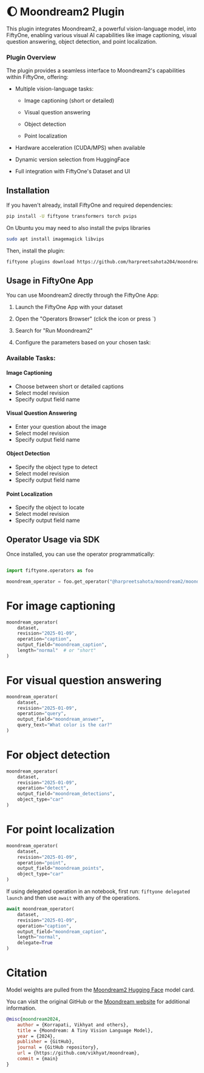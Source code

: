 # 🌔 Moondream2 Plugin


This plugin integrates Moondream2, a powerful vision-language model, into FiftyOne, enabling various visual AI capabilities like image captioning, visual question answering, object detection, and point localization.


### Plugin Overview

The plugin provides a seamless interface to Moondream2's capabilities within FiftyOne, offering:

* Multiple vision-language tasks:

  - Image captioning (short or detailed)

  - Visual question answering

  - Object detection

  - Point localization


* Hardware acceleration (CUDA/MPS) when available

* Dynamic version selection from HuggingFace

* Full integration with FiftyOne's Dataset and UI


## Installation

If you haven't already, install FiftyOne and required dependencies:

```bash
pip install -U fiftyone transformers torch pvips
```
On Ubuntu you may need to also install the pvips libraries

```bash
sudo apt install imagemagick libvips
```

Then, install the plugin:

```bash
fiftyone plugins download https://github.com/harpreetsahota204/moondream2-plugin
```


## Usage in FiftyOne App

You can use Moondream2 directly through the FiftyOne App:

1. Launch the FiftyOne App with your dataset

2. Open the "Operators Browser" (click the icon or press `)
3. Search for "Run Moondream2"
4. Configure the parameters based on your chosen task:

### Available Tasks:

#### Image Captioning
- Choose between short or detailed captions
- Select model revision
- Specify output field name

#### Visual Question Answering
- Enter your question about the image
- Select model revision
- Specify output field name

#### Object Detection
- Specify the object type to detect
- Select model revision
- Specify output field name

#### Point Localization
- Specify the object to locate
- Select model revision
- Specify output field name

## Operator Usage via SDK

Once installed, you can use the operator programmatically:

```python

import fiftyone.operators as foo

moondream_operator = foo.get_operator("@harpreetsahota/moondream2/moondream")
```


# For image captioning

```python
moondream_operator(
    dataset,
    revision="2025-01-09",
    operation="caption",
    output_field="moondream_caption",
    length="normal"  # or "short"
)
```

# For visual question answering

```python
moondream_operator(
    dataset,
    revision="2025-01-09",
    operation="query",
    output_field="moondream_answer",
    query_text="What color is the car?"
)
```

# For object detection

```python
moondream_operator(
    dataset,
    revision="2025-01-09",
    operation="detect",
    output_field="moondream_detections",
    object_type="car"
)
```


# For point localization

```python
moondream_operator(
    dataset,
    revision="2025-01-09",
    operation="point",
    output_field="moondream_points",
    object_type="car"
)
```


If using delegated operation in an notebook, first run: `fiftyone delegated launch` and then use `await` with any of the operations.

```python
await moondream_operator(
    dataset,
    revision="2025-01-09",
    operation="caption",
    output_field="moondream_caption",
    length="normal",
    delegate=True
)
```

# Citation

Model weights are pulled from the [Moondream2 Hugging Face](https://huggingface.co/vikhyatk/moondream2) model card.

You can visit the original GitHub or the [Moondream website](https://moondream.ai/) for additional information.

```bibtex
@misc{moondream2024,
    author = {Korrapati, Vikhyat and others},
    title = {Moondream: A Tiny Vision Language Model},
    year = {2024},
    publisher = {GitHub},
    journal = {GitHub repository},
    url = {https://github.com/vikhyat/moondream},
    commit = {main}
}
```
